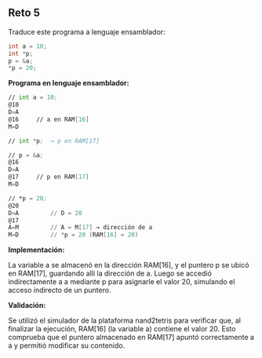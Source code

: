 ## Reto 5

Traduce este programa a lenguaje ensamblador:

```cpp
int a = 10;
int *p;
p = &a;
*p = 20;
```

**Programa en lenguaje ensamblador:**

```asm
// int a = 10;
@10
D=A
@16     // a en RAM[16]
M=D

// int *p;  → p en RAM[17]

// p = &a;
@16
D=A
@17     // p en RAM[17]
M=D

// *p = 20;
@20
D=A         // D = 20
@17
A=M         // A = M[17] → dirección de a
M=D         // *p = 20 (RAM[16] = 20)
```

**Implementación:** 

La variable a se almacenó en la dirección RAM[16], y el puntero p se ubicó en RAM[17], guardando allí la dirección de a. Luego se accedió indirectamente a a mediante p para asignarle el valor 20, simulando el acceso indirecto de un puntero.

**Validación:** 

Se utilizó el simulador de la plataforma nand2tetris para verificar que, al finalizar la ejecución, RAM[16] (la variable a) contiene el valor 20. Esto comprueba que el puntero almacenado en RAM[17] apuntó correctamente a a y permitió modificar su contenido.
